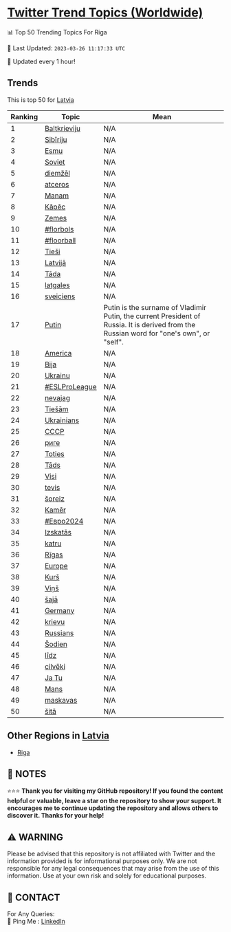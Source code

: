 [Twitter Trend Topics (Worldwide)](https://github.com/ErcinDedeoglu/Twitter-Trend-Topics)
==========


📊 Top 50 Trending Topics For Riga

📆 Last Updated: `2023-03-26 11:17:33 UTC`

🔧 Updated every 1 hour!


## Trends

This is top 50 for [Latvia](</Latvia>)

| Ranking | Topic | Mean |
| ------- | ------------ | ------------ |
| 1 | [Baltkrieviju](http://twitter.com/search?q=Baltkrieviju) | N/A |
| 2 | [Sibīriju](http://twitter.com/search?q=Sib%c4%abriju) | N/A |
| 3 | [Esmu](http://twitter.com/search?q=Esmu) | N/A |
| 4 | [Soviet](http://twitter.com/search?q=Soviet) | N/A |
| 5 | [diemžēl](http://twitter.com/search?q=diem%c5%be%c4%93l) | N/A |
| 6 | [atceros](http://twitter.com/search?q=atceros) | N/A |
| 7 | [Manam](http://twitter.com/search?q=Manam) | N/A |
| 8 | [Kāpēc](http://twitter.com/search?q=K%c4%81p%c4%93c) | N/A |
| 9 | [Zemes](http://twitter.com/search?q=Zemes) | N/A |
| 10 | [#florbols](http://twitter.com/search?q=%23florbols) | N/A |
| 11 | [#floorball](http://twitter.com/search?q=%23floorball) | N/A |
| 12 | [Tieši](http://twitter.com/search?q=Tie%c5%a1i) | N/A |
| 13 | [Latvijā](http://twitter.com/search?q=Latvij%c4%81) | N/A |
| 14 | [Tāda](http://twitter.com/search?q=T%c4%81da) | N/A |
| 15 | [latgales](http://twitter.com/search?q=latgales) | N/A |
| 16 | [sveiciens](http://twitter.com/search?q=sveiciens) | N/A |
| 17 | [Putin](http://twitter.com/search?q=Putin) | Putin is the surname of Vladimir Putin, the current President of Russia. It is derived from the Russian word for "one's own", or "self". |
| 18 | [America](http://twitter.com/search?q=America) | N/A |
| 19 | [Bija](http://twitter.com/search?q=Bija) | N/A |
| 20 | [Ukrainu](http://twitter.com/search?q=Ukrainu) | N/A |
| 21 | [#ESLProLeague](http://twitter.com/search?q=%23ESLProLeague) | N/A |
| 22 | [nevajag](http://twitter.com/search?q=nevajag) | N/A |
| 23 | [Tiešām](http://twitter.com/search?q=Tie%c5%a1%c4%81m) | N/A |
| 24 | [Ukrainians](http://twitter.com/search?q=Ukrainians) | N/A |
| 25 | [СССР](http://twitter.com/search?q=%d0%a1%d0%a1%d0%a1%d0%a0) | N/A |
| 26 | [риге](http://twitter.com/search?q=%d1%80%d0%b8%d0%b3%d0%b5) | N/A |
| 27 | [Toties](http://twitter.com/search?q=Toties) | N/A |
| 28 | [Tāds](http://twitter.com/search?q=T%c4%81ds) | N/A |
| 29 | [Visi](http://twitter.com/search?q=Visi) | N/A |
| 30 | [tevis](http://twitter.com/search?q=tevis) | N/A |
| 31 | [šoreiz](http://twitter.com/search?q=%c5%a1oreiz) | N/A |
| 32 | [Kamēr](http://twitter.com/search?q=Kam%c4%93r) | N/A |
| 33 | [#Евро2024](http://twitter.com/search?q=%23%d0%95%d0%b2%d1%80%d0%be2024) | N/A |
| 34 | [Izskatās](http://twitter.com/search?q=Izskat%c4%81s) | N/A |
| 35 | [katru](http://twitter.com/search?q=katru) | N/A |
| 36 | [Rīgas](http://twitter.com/search?q=R%c4%abgas) | N/A |
| 37 | [Europe](http://twitter.com/search?q=Europe) | N/A |
| 38 | [Kurš](http://twitter.com/search?q=Kur%c5%a1) | N/A |
| 39 | [Viņš](http://twitter.com/search?q=Vi%c5%86%c5%a1) | N/A |
| 40 | [šajā](http://twitter.com/search?q=%c5%a1aj%c4%81) | N/A |
| 41 | [Germany](http://twitter.com/search?q=Germany) | N/A |
| 42 | [krievu](http://twitter.com/search?q=krievu) | N/A |
| 43 | [Russians](http://twitter.com/search?q=Russians) | N/A |
| 44 | [Šodien](http://twitter.com/search?q=%c5%a0odien) | N/A |
| 45 | [līdz](http://twitter.com/search?q=l%c4%abdz) | N/A |
| 46 | [cilvēki](http://twitter.com/search?q=cilv%c4%93ki) | N/A |
| 47 | [Ja Tu](http://twitter.com/search?q=Ja+Tu) | N/A |
| 48 | [Mans](http://twitter.com/search?q=Mans) | N/A |
| 49 | [maskavas](http://twitter.com/search?q=maskavas) | N/A |
| 50 | [šitā](http://twitter.com/search?q=%c5%a1it%c4%81) | N/A |



## Other Regions in [Latvia](</Latvia>)

* [Riga](</Latvia/Riga.md>)



## 📝 NOTES

⭐⭐⭐ **Thank you for visiting my GitHub repository! If you found the content helpful or valuable, leave a star on the repository to show your support. It encourages me to continue updating the repository and allows others to discover it. Thanks for your help!**


## ⚠️ WARNING

Please be advised that this repository is not affiliated with Twitter and the information provided is for informational purposes only. We are not responsible for any legal consequences that may arise from the use of this information. Use at your own risk and solely for educational purposes.


## 📨 CONTACT

 For Any Queries:  
            🏓 Ping Me : [LinkedIn](https://www.linkedin.com/in/ercindedeoglu/)
